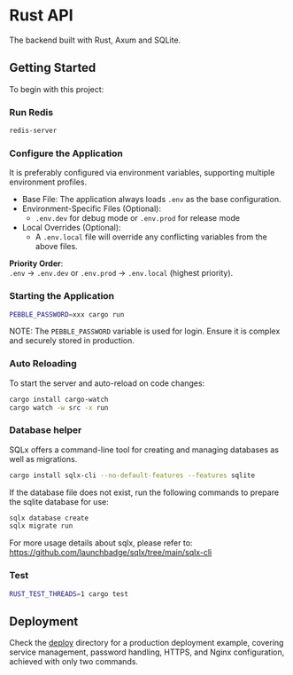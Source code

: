 # Rust API

The backend built with Rust, Axum and SQLite.

## Getting Started

To begin with this project:

### Run Redis

```bash
redis-server
```

### Configure the Application

It is preferably configured via environment variables, supporting multiple environment profiles.

- Base File: The application always loads `.env` as the base configuration.
- Environment-Specific Files (Optional):
  - `.env.dev` for debug mode or `.env.prod` for release mode
- Local Overrides (Optional):
  - A `.env.local` file will override any conflicting variables from the above files.

**Priority Order**:  
`.env` → `.env.dev` or `.env.prod` → `.env.local` (highest priority).

### Starting the Application

```bash
PEBBLE_PASSWORD=xxx cargo run
```

NOTE: The `PEBBLE_PASSWORD` variable is used for login. Ensure it is complex and securely stored in production.

### Auto Reloading

To start the server and auto-reload on code changes:

```bash
cargo install cargo-watch
cargo watch -w src -x run
```

### Database helper

SQLx offers a command-line tool for creating and managing databases as well as migrations.

```bash
cargo install sqlx-cli --no-default-features --features sqlite
```

If the database file does not exist, run the following commands to prepare the sqlite database for use:

```bash
sqlx database create
sqlx migrate run
```

For more usage details about sqlx, please refer to: <https://github.com/launchbadge/sqlx/tree/main/sqlx-cli>

### Test

```bash
RUST_TEST_THREADS=1 cargo test
```

## Deployment

Check the [deploy](../deploy) directory for a production deployment example, 
covering service management, password handling, HTTPS, and Nginx configuration, achieved with only two commands.
